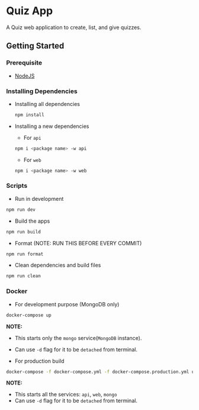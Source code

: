 # Quiz App

A Quiz web application to create, list, and give quizzes.

## Getting Started

### Prerequisite

-   [NodeJS](https://nodejs.org)

### Installing Dependencies

-   Installing all dependencies

    ```sh
    npm install
    ```

-   Installing a new dependencies

    -   For `api`

    ```sh
    npm i <package name> -w api
    ```

    -   For `web`

    ```sh
    npm i <package name> -w web
    ```

### Scripts

-   Run in development

```sh
npm run dev
```

-   Build the apps

```sh
npm run build
```

-   Format (NOTE: RUN THIS BEFORE EVERY COMMIT)

```sh
npm run format
```

-   Clean dependencies and build files

```sh
npm run clean
```

### Docker

-   For development purpose (MongoDB only)

```sh
docker-compose up
```

**NOTE:**

-   This starts only the `mongo` service(`MongoDB` instance).
-   Can use `-d` flag for it to be `detached` from terminal.

-   For production build

```sh
docker-compose -f docker-compose.yml -f docker-compose.production.yml up
```

**NOTE:**

-   This starts all the services: `api`, `web`, `mongo`
-   Can use `-d` flag for it to be `detached` from terminal.
